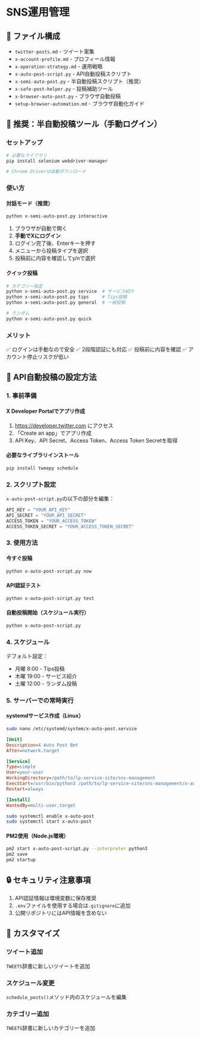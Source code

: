 # SNS運用管理

## 📁 ファイル構成

- `twitter-posts.md` - ツイート案集
- `x-account-profile.md` - プロフィール情報
- `x-operation-strategy.md` - 運用戦略
- `x-auto-post-script.py` - API自動投稿スクリプト
- `x-semi-auto-post.py` - 半自動投稿スクリプト（推奨）
- `x-safe-post-helper.py` - 投稿補助ツール
- `x-browser-auto-post.py` - ブラウザ自動投稿
- `setup-browser-automation.md` - ブラウザ自動化ガイド

## 🎯 推奨：半自動投稿ツール（手動ログイン）

### セットアップ
```bash
# 必要なライブラリ
pip install selenium webdriver-manager

# Chrome Driverは自動ダウンロード
```

### 使い方

#### 対話モード（推奨）
```bash
python x-semi-auto-post.py interactive
```

1. ブラウザが自動で開く
2. **手動でXにログイン**
3. ログイン完了後、Enterキーを押す
4. メニューから投稿タイプを選択
5. 投稿前に内容を確認してy/nで選択

#### クイック投稿
```bash
# カテゴリー指定
python x-semi-auto-post.py service  # サービス紹介
python x-semi-auto-post.py tips     # Tips投稿
python x-semi-auto-post.py general  # 一般投稿

# ランダム
python x-semi-auto-post.py quick
```

### メリット
✅ ログインは手動なので安全
✅ 2段階認証にも対応
✅ 投稿前に内容を確認
✅ アカウント停止リスクが低い

## 🤖 API自動投稿の設定方法

### 1. 事前準備

#### X Developer Portalでアプリ作成
1. https://developer.twitter.com にアクセス
2. 「Create an app」でアプリ作成
3. API Key、API Secret、Access Token、Access Token Secretを取得

#### 必要なライブラリインストール
```bash
pip install tweepy schedule
```

### 2. スクリプト設定

`x-auto-post-script.py`の以下の部分を編集：

```python
API_KEY = "YOUR_API_KEY"
API_SECRET = "YOUR_API_SECRET"
ACCESS_TOKEN = "YOUR_ACCESS_TOKEN"
ACCESS_TOKEN_SECRET = "YOUR_ACCESS_TOKEN_SECRET"
```

### 3. 使用方法

#### 今すぐ投稿
```bash
python x-auto-post-script.py now
```

#### API認証テスト
```bash
python x-auto-post-script.py test
```

#### 自動投稿開始（スケジュール実行）
```bash
python x-auto-post-script.py
```

### 4. スケジュール

デフォルト設定：
- 月曜 8:00 - Tips投稿
- 木曜 19:00 - サービス紹介
- 土曜 12:00 - ランダム投稿

### 5. サーバーでの常時実行

#### systemdサービス作成（Linux）
```bash
sudo nano /etc/systemd/system/x-auto-post.service
```

```ini
[Unit]
Description=X Auto Post Bot
After=network.target

[Service]
Type=simple
User=your-user
WorkingDirectory=/path/to/lp-service-site/sns-management
ExecStart=/usr/bin/python3 /path/to/lp-service-site/sns-management/x-auto-post-script.py
Restart=always

[Install]
WantedBy=multi-user.target
```

```bash
sudo systemctl enable x-auto-post
sudo systemctl start x-auto-post
```

#### PM2使用（Node.js環境）
```bash
pm2 start x-auto-post-script.py --interpreter python3
pm2 save
pm2 startup
```

## 🔒 セキュリティ注意事項

1. API認証情報は環境変数に保存推奨
2. `.env`ファイルを使用する場合は`.gitignore`に追加
3. 公開リポジトリにはAPI情報を含めない

## 📝 カスタマイズ

### ツイート追加
`TWEETS`辞書に新しいツイートを追加

### スケジュール変更
`schedule_posts()`メソッド内のスケジュールを編集

### カテゴリー追加
`TWEETS`辞書に新しいカテゴリーを追加